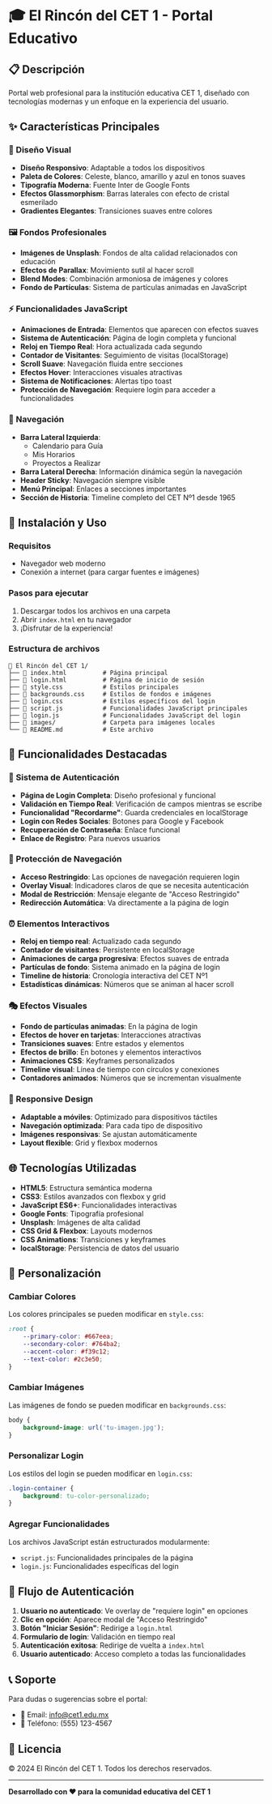 # 🎓 El Rincón del CET 1 - Portal Educativo

## 📋 Descripción
Portal web profesional para la institución educativa CET 1, diseñado con tecnologías modernas y un enfoque en la experiencia del usuario.

## ✨ Características Principales

### 🎨 Diseño Visual
- **Diseño Responsivo**: Adaptable a todos los dispositivos
- **Paleta de Colores**: Celeste, blanco, amarillo y azul en tonos suaves
- **Tipografía Moderna**: Fuente Inter de Google Fonts
- **Efectos Glassmorphism**: Barras laterales con efecto de cristal esmerilado
- **Gradientes Elegantes**: Transiciones suaves entre colores

### 🖼️ Fondos Profesionales
- **Imágenes de Unsplash**: Fondos de alta calidad relacionados con educación
- **Efectos de Parallax**: Movimiento sutil al hacer scroll
- **Blend Modes**: Combinación armoniosa de imágenes y colores
- **Fondo de Partículas**: Sistema de partículas animadas en JavaScript

### ⚡ Funcionalidades JavaScript
- **Animaciones de Entrada**: Elementos que aparecen con efectos suaves
- **Sistema de Autenticación**: Página de login completa y funcional
- **Reloj en Tiempo Real**: Hora actualizada cada segundo
- **Contador de Visitantes**: Seguimiento de visitas (localStorage)
- **Scroll Suave**: Navegación fluida entre secciones
- **Efectos Hover**: Interacciones visuales atractivas
- **Sistema de Notificaciones**: Alertas tipo toast
- **Protección de Navegación**: Requiere login para acceder a funcionalidades

### 📱 Navegación
- **Barra Lateral Izquierda**: 
  - Calendario para Guía
  - Mis Horarios
  - Proyectos a Realizar
- **Barra Lateral Derecha**: Información dinámica según la navegación
- **Header Sticky**: Navegación siempre visible
- **Menú Principal**: Enlaces a secciones importantes
- **Sección de Historia**: Timeline completo del CET Nº1 desde 1965

## 🚀 Instalación y Uso

### Requisitos
- Navegador web moderno
- Conexión a internet (para cargar fuentes e imágenes)

### Pasos para ejecutar
1. Descargar todos los archivos en una carpeta
2. Abrir `index.html` en tu navegador
3. ¡Disfrutar de la experiencia!

### Estructura de archivos
```
📁 El Rincón del CET 1/
├── 📄 index.html          # Página principal
├── 📄 login.html          # Página de inicio de sesión
├── 📄 style.css           # Estilos principales
├── 📄 backgrounds.css     # Estilos de fondos e imágenes
├── 📄 login.css           # Estilos específicos del login
├── 📄 script.js           # Funcionalidades JavaScript principales
├── 📄 login.js            # Funcionalidades JavaScript del login
├── 📁 images/             # Carpeta para imágenes locales
└── 📄 README.md           # Este archivo
```

## 🎯 Funcionalidades Destacadas

### 🔐 Sistema de Autenticación
- **Página de Login Completa**: Diseño profesional y funcional
- **Validación en Tiempo Real**: Verificación de campos mientras se escribe
- **Funcionalidad "Recordarme"**: Guarda credenciales en localStorage
- **Login con Redes Sociales**: Botones para Google y Facebook
- **Recuperación de Contraseña**: Enlace funcional
- **Enlace de Registro**: Para nuevos usuarios

### 🚫 Protección de Navegación
- **Acceso Restringido**: Las opciones de navegación requieren login
- **Overlay Visual**: Indicadores claros de que se necesita autenticación
- **Modal de Restricción**: Mensaje elegante de "Acceso Restringido"
- **Redirección Automática**: Va directamente a la página de login

### ⏰ Elementos Interactivos
- **Reloj en tiempo real**: Actualizado cada segundo
- **Contador de visitantes**: Persistente en localStorage
- **Animaciones de carga progresiva**: Efectos suaves de entrada
- **Partículas de fondo**: Sistema animado en la página de login
- **Timeline de historia**: Cronología interactiva del CET Nº1
- **Estadísticas dinámicas**: Números que se animan al hacer scroll

### 🎭 Efectos Visuales
- **Fondo de partículas animadas**: En la página de login
- **Efectos de hover en tarjetas**: Interacciones atractivas
- **Transiciones suaves**: Entre estados y elementos
- **Efectos de brillo**: En botones y elementos interactivos
- **Animaciones CSS**: Keyframes personalizados
- **Timeline visual**: Línea de tiempo con círculos y conexiones
- **Contadores animados**: Números que se incrementan visualmente

### 📱 Responsive Design
- **Adaptable a móviles**: Optimizado para dispositivos táctiles
- **Navegación optimizada**: Para cada tipo de dispositivo
- **Imágenes responsivas**: Se ajustan automáticamente
- **Layout flexible**: Grid y flexbox modernos

## 🌐 Tecnologías Utilizadas

- **HTML5**: Estructura semántica moderna
- **CSS3**: Estilos avanzados con flexbox y grid
- **JavaScript ES6+**: Funcionalidades interactivas
- **Google Fonts**: Tipografía profesional
- **Unsplash**: Imágenes de alta calidad
- **CSS Grid & Flexbox**: Layouts modernos
- **CSS Animations**: Transiciones y keyframes
- **localStorage**: Persistencia de datos del usuario

## 🎨 Personalización

### Cambiar Colores
Los colores principales se pueden modificar en `style.css`:
```css
:root {
    --primary-color: #667eea;
    --secondary-color: #764ba2;
    --accent-color: #f39c12;
    --text-color: #2c3e50;
}
```

### Cambiar Imágenes
Las imágenes de fondo se pueden modificar en `backgrounds.css`:
```css
body {
    background-image: url('tu-imagen.jpg');
}
```

### Personalizar Login
Los estilos del login se pueden modificar en `login.css`:
```css
.login-container {
    background: tu-color-personalizado;
}
```

### Agregar Funcionalidades
Los archivos JavaScript están estructurados modularmente:
- `script.js`: Funcionalidades principales de la página
- `login.js`: Funcionalidades específicas del login

## 🔐 Flujo de Autenticación

1. **Usuario no autenticado**: Ve overlay de "requiere login" en opciones
2. **Clic en opción**: Aparece modal de "Acceso Restringido"
3. **Botón "Iniciar Sesión"**: Redirige a `login.html`
4. **Formulario de login**: Validación en tiempo real
5. **Autenticación exitosa**: Redirige de vuelta a `index.html`
6. **Usuario autenticado**: Acceso completo a todas las funcionalidades

## 📞 Soporte

Para dudas o sugerencias sobre el portal:
- 📧 Email: info@cet1.edu.mx
- 📱 Teléfono: (555) 123-4567

## 📄 Licencia

© 2024 El Rincón del CET 1. Todos los derechos reservados.

---

**Desarrollado con ❤️ para la comunidad educativa del CET 1**
